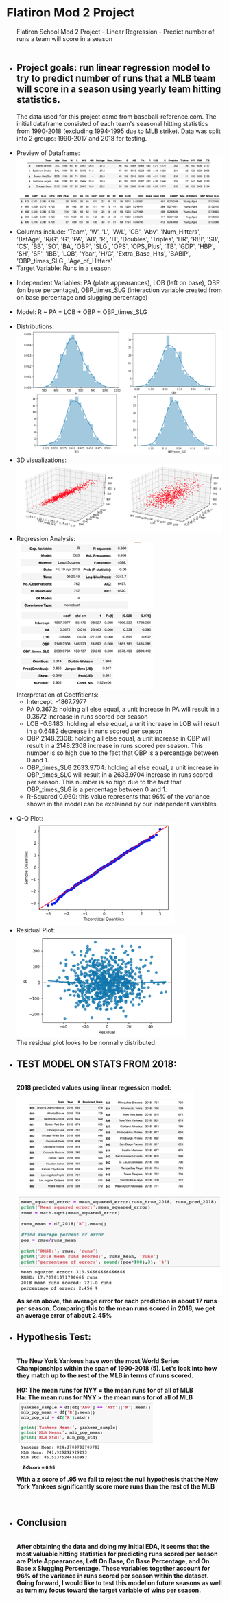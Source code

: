 <h1>Flatiron Mod 2 Project</h1>
<ul>
Flatiron School Mod 2 Project - Linear Regression - Predict number of runs a team will score in a season
<br><br>
<li><h2><b>Project goals: </b> run linear regression model to try to predict number of runs that a MLB team will score in a season using yearly team hitting statistics.<br></h2>
The data used for this project came from baseball-reference.com. The initial dataframe consisted of each team's seasonal hitting statistics from 1990-2018 (excluding 1994-1995 due to MLB strike). Data was split into 2 groups: 1990-2017 and 2018 for testing.<br><br></li>
<li>Preview of Dataframe:<br>

<img src='Images/Dataframe.png'>
</li>
<li>
Columns include: 'Team', 'W', 'L', 'W/L', 'GB', 'Abv', 'Num_Hitters', 'BatAge', 'R/G', 'G', 'PA', 'AB', 'R', 'H', 'Doubles', 'Triples', 'HR', 'RBI', 'SB', 'CS', 'BB', 'SO', 'BA', 'OBP', 'SLG', 'OPS', 'OPS_Plus', 'TB', 'GDP', 'HBP', 'SH', 'SF', 'IBB', 'LOB', 'Year', 'H/G', 'Extra_Base_Hits', 'BABIP', 'OBP_times_SLG', 'Age_of_Hitters'<br></li>
<li>Target Variable: Runs in a season<br><br></li>
<li>Independent Variables: PA (plate appearances), LOB (left on base), OBP (on base percentage), OBP_times_SLG (interaction variable created from on base percentage and slugging percentage)<br><br></li>
<li>Model: R ~ PA + LOB + OBP + OBP_times_SLG<br><br></li>

<li>Distributions:<br> <img src='Images/Distributions.png'> <br></li>

<li>3D visualizations:<br>  <img src='Images/3D.png'> <br></li>

<li>Regression Analysis:<br> <img src='Images/Model_Summary.png'><br>
Interpretation of Coeffitients: <ul><li>Intercept: -1867.7977</li>
  <li>PA 0.3672: holding all else equal, a unit increase in PA will result in a 0.3672 increase in runs scored per season</li>
  <li>LOB -0.6483: holding all else equal, a unit increase in LOB will result in a 0.6482 decrease in runs scored per season</li>
  <li>OBP 2148.2308: holding all else equal, a unit increase in OBP will result in a 2148.2308 increase in runs scored per season. This number is so high due to the fact that OBP is a percentage between 0 and 1.</li>
  <li>OBP_times_SLG 2633.9704: holding all else equal, a unit increase in OBP_times_SLG will result in a 2633.9704 increase in runs scored per season. This number is so high due to the fact that OBP_times_SLG is a percentage between 0 and 1.</li>
  <li>R-Squared 0.960: this value represents that 96% of the variance shown in the model can be explained by our independent variables</li>
</ul><br></li>

<li>Q-Q Plot:<br> <img src='Images/q_q_plot.png'> <br></li>
<li>Residual Plot:<br> <img src='Images/Residuals.png'><br>
The residual plot looks to be normally distributed.</li>

<li><h2><b> TEST MODEL ON STATS FROM 2018:</h2><br>
2018 predicted values using linear regression model:<br>
<img src='Images/2018_Predicted_Vals.png'><br>
  <img src='Images/2018_RMSE.png'><br>
  As seen above, the average error for each prediction is about 17 runs per season. Comparing this to the mean runs scored in 2018, we get an average error of about 2.45%</li>

<li><h2>Hypothesis Test:</h2><br>
The New York Yankees have won the most World Series Championships within the span of 1990-2018 (5). Let's look into how they match up to the rest of the MLB in terms of runs scored.<br><br>
H0: The mean runs for NYY = the mean runs for of all of MLB<br>
Ha: The mean runs for NYY > the mean runs for of all of MLB<br>
<img src='Images/Hypothesis_Test.png'><br>
  <b>With a z score of .95 we fail to reject the null hypothesis that the New York Yankees significantly score more runs than the rest of the MLB</li><br><br>

<li><h2>Conclusion</h2><br>
After obtaining the data and doing my initial EDA, it seems that the most valuable hitting statistics for predicting runs scored per season are Plate Appearances, Left On Base, On Base Percentage, and On Base x Slugging Percentage. These variables together account for 96% of the variance in runs scored per season within the dataset. Going forward, I would like to test this model on future seasons as well as turn my focus toward the target variable of wins per season. 
  </li>
</ul>

